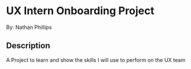 # UX Intern Onboarding Project
By: Nathan Phillips

## Description
A Project to learn and show the skills I will use to perform on the UX team




